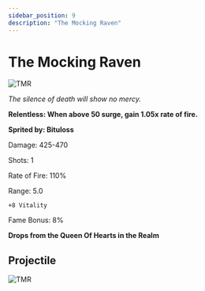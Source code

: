 ```yaml
---
sidebar_position: 9
description: "The Mocking Raven"
---
```


# The Mocking Raven

![TMR](https://vwiki.valorserver.com/api/item/picture/the%20mocking%20raven)

<i>The silence of death will show no mercy.</i>

**Relentless: When above 50 surge, gain 1.05x rate of fire.**

**Sprited by: Bituloss**

Damage: 425-470

Shots: 1

Rate of Fire: 110%

Range: 5.0

    +8 Vitality

Fame Bonus: 8%


**Drops from the Queen Of Hearts in the Realm**

## Projectile
![TMR](https://cdn.discordapp.com/attachments/1160376179996496013/1170947278131974165/mockingraven.gif?ex=659243a2&is=657fcea2&hm=b706b5338ba825af5a1ef7658d7599acd0fb33e47cd43fcb849fd97089a9f693&)
